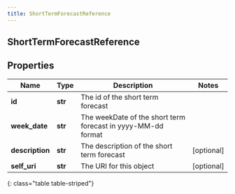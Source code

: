 ```yaml
---
title: ShortTermForecastReference
---
```

## ShortTermForecastReference

## Properties

|Name | Type | Description | Notes|
|------------ | ------------- | ------------- | -------------|
| **id** | **str** | The id of the short term forecast | |
| **week_date** | **str** | The weekDate of the short term forecast in yyyy-MM-dd format | |
| **description** | **str** | The description of the short term forecast | [optional] |
| **self_uri** | **str** | The URI for this object | [optional] |
{: class="table table-striped"}


